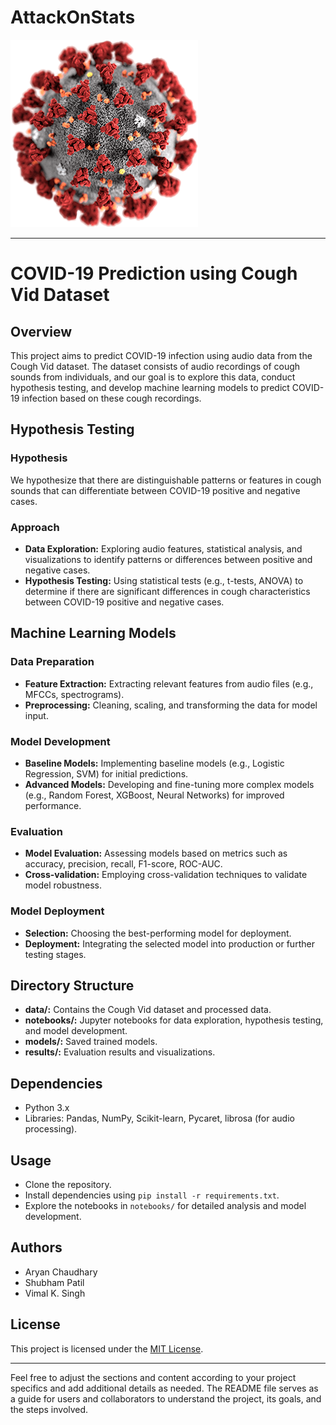 # AttackOnStats
![Image Description](https://github.com/DataSenseiAryan/AttackOnStats/blob/main/Assests/covid.png)


---

# COVID-19 Prediction using Cough Vid Dataset

## Overview
This project aims to predict COVID-19 infection using audio data from the Cough Vid dataset. The dataset consists of audio recordings of cough sounds from individuals, and our goal is to explore this data, conduct hypothesis testing, and develop machine learning models to predict COVID-19 infection based on these cough recordings.

## Hypothesis Testing
### Hypothesis
We hypothesize that there are distinguishable patterns or features in cough sounds that can differentiate between COVID-19 positive and negative cases.

### Approach
- **Data Exploration:** Exploring audio features, statistical analysis, and visualizations to identify patterns or differences between positive and negative cases.
- **Hypothesis Testing:** Using statistical tests (e.g., t-tests, ANOVA) to determine if there are significant differences in cough characteristics between COVID-19 positive and negative cases.

## Machine Learning Models
### Data Preparation
- **Feature Extraction:** Extracting relevant features from audio files (e.g., MFCCs, spectrograms).
- **Preprocessing:** Cleaning, scaling, and transforming the data for model input.

### Model Development
- **Baseline Models:** Implementing baseline models (e.g., Logistic Regression, SVM) for initial predictions.
- **Advanced Models:** Developing and fine-tuning more complex models (e.g., Random Forest, XGBoost, Neural Networks) for improved performance.

### Evaluation
- **Model Evaluation:** Assessing models based on metrics such as accuracy, precision, recall, F1-score, ROC-AUC.
- **Cross-validation:** Employing cross-validation techniques to validate model robustness.

### Model Deployment
- **Selection:** Choosing the best-performing model for deployment.
- **Deployment:** Integrating the selected model into production or further testing stages.

## Directory Structure
- **data/:** Contains the Cough Vid dataset and processed data.
- **notebooks/:** Jupyter notebooks for data exploration, hypothesis testing, and model development.
- **models/:** Saved trained models.
- **results/:** Evaluation results and visualizations.

## Dependencies
- Python 3.x
- Libraries: Pandas, NumPy, Scikit-learn, Pycaret, librosa (for audio processing).

## Usage
- Clone the repository.
- Install dependencies using `pip install -r requirements.txt`.
- Explore the notebooks in `notebooks/` for detailed analysis and model development.

## Authors
- Aryan Chaudhary 
- Shubham Patil
- Vimal K. Singh

## License
This project is licensed under the [MIT License](link-to-license).

---

Feel free to adjust the sections and content according to your project specifics and add additional details as needed. The README file serves as a guide for users and collaborators to understand the project, its goals, and the steps involved.
